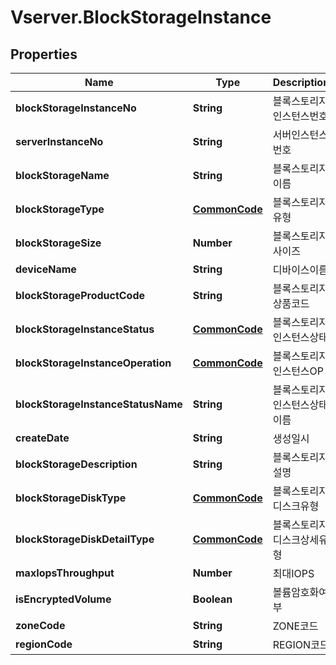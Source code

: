 # Vserver.BlockStorageInstance

## Properties
Name | Type | Description | Notes
------------ | ------------- | ------------- | -------------
**blockStorageInstanceNo** | **String** | 블록스토리지인스턴스번호 | [optional] 
**serverInstanceNo** | **String** | 서버인스턴스번호 | [optional] 
**blockStorageName** | **String** | 블록스토리지이름 | [optional] 
**blockStorageType** | [**CommonCode**](CommonCode.md) | 블록스토리지유형 | [optional] 
**blockStorageSize** | **Number** | 블록스토리지사이즈 | [optional] 
**deviceName** | **String** | 디바이스이름 | [optional] 
**blockStorageProductCode** | **String** | 블록스토리지상품코드 | [optional] 
**blockStorageInstanceStatus** | [**CommonCode**](CommonCode.md) | 블록스토리지인스턴스상태 | [optional] 
**blockStorageInstanceOperation** | [**CommonCode**](CommonCode.md) | 블록스토리지인스턴스OP | [optional] 
**blockStorageInstanceStatusName** | **String** | 블록스토리지인스턴스상태이름 | [optional] 
**createDate** | **String** | 생성일시 | [optional] 
**blockStorageDescription** | **String** | 블록스토리지설명 | [optional] 
**blockStorageDiskType** | [**CommonCode**](CommonCode.md) | 블록스토리지디스크유형 | [optional] 
**blockStorageDiskDetailType** | [**CommonCode**](CommonCode.md) | 블록스토리지디스크상세유형 | [optional] 
**maxIopsThroughput** | **Number** | 최대IOPS | [optional] 
**isEncryptedVolume** | **Boolean** | 볼륨암호화여부 | [optional] 
**zoneCode** | **String** | ZONE코드 | [optional] 
**regionCode** | **String** | REGION코드 | [optional] 


